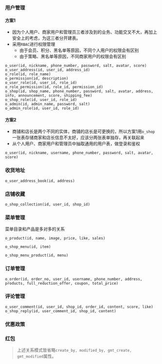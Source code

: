 ### 用户管理
#### 方案1
- 因为个人用户、商家用户和管理员三者涉及到的业务、功能交叉不大，再加上安全上的考虑，为这三者分开建表。
- 采用`RBAC`进行权限管理
	- 由于会员、积分、黑名单等原因，不同个人用户的权限会有区别
	- 由于策略、黑名单等原因，不同商家用户的权限会有区别
```
o_user(id, nickname, phone_number, password, salt, avatar, score)
o_user_address(id, user_id, address_id)
o_role(id, role_name)
o_permission(id, description)
o_user_role(id, user_id, role_id)
o_role_permission(id, role_id, permission_id)
o_shop(id, shop_name, phone_number, password, salt, avatar, address, info, announcement, score, shipping_fee)
o_shop_role(id, user_id, role_id)
o_admin(id, admin_name, password, salt)
o_admin_role(id, user_id, role_id)
```
#### 方案2
- 商铺和店长是两个不同的实体，商铺的店长是可更换的，所以方案1用`o_shop`一张表存储商家和店长信息不太好，应该分两张表单独存，再关联起来
- 从个人用户、商家用户和管理员中抽取通用的用户表，做登录和鉴权

```
o_user(id, nickname, username, phone_number, password, salt, avatar, score)
```
### 收货地址
```
o_user_address_book(id, address)
```

### 店铺收藏
```
o_shop_collection(id, user_id, shop_id)
```

### 菜单管理
菜单目录和产品是多对多的关系
```
o_product(id, name, image, price, like, sales)
```
```
o_shop_menu(id, item)
```
```
o_shop_menu_product(id, menu)
```
### 订单管理

```
o_order(id, order_no, user_id, username, phone_number, address, products, full_reduction_offer, coupon, total_price)
```

### 评论管理
```
o_user_comment(id, user_id, shop_id, order_id, content, score, like)
o_shop_reply(id, user_comment_id, shop_id, content)
```
### 优惠政策
### 红包

> 上述关系模式皆省略`create_by, modified_by, gmt_create, gmt_modified`属性。

<!--stackedit_data:
eyJoaXN0b3J5IjpbLTMzNDU4MzgzMSwtMTY2MjEyODQyMSwtMz
A1NjUxNjAyLC0xODQ5NzM3MzIsMTMzMjU3MTAzLC00OTE3ODI0
MzYsMTA1NzU1MTk4OSwxMjI4NTUwODQ0LC0xMTIxOTM3NDk5LD
E5NDQ1MDg3NDYsLTg0MDg0NTIwOCwtOTUzNzg5ODQxLC0xNDc5
Mjk2NTI5LC0xMTEyMTA4OTA4LDE0MjA5NzYwODksLTcyMjgwND
I0NSwtMjEyMzg3NjAzMSwtMTcxODIxNDE1LC0xNjk4MDg0OTE0
LC0xODUzNjgxMDQwXX0=
-->